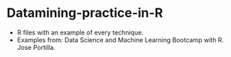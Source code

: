 # Datamining-practice-in-R

* R files with an example of every technique.
* Examples from: Data Science and Machine Learning Bootcamp with R. Jose Portilla. 


